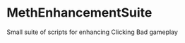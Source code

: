 MethEnhancementSuite
====================

Small suite of scripts for enhancing Clicking Bad gameplay
